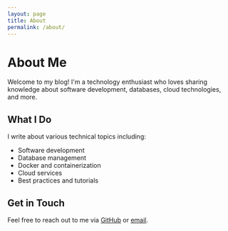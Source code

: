 ```yaml
---
layout: page
title: About
permalink: /about/
---
```


# About Me

Welcome to my blog! I'm a technology enthusiast who loves sharing knowledge about software development, databases, cloud technologies, and more.

## What I Do

I write about various technical topics including:

- Software development
- Database management
- Docker and containerization
- Cloud services
- Best practices and tutorials

## Get in Touch

Feel free to reach out to me via [GitHub](https://github.com/yourusername) or [email](mailto:your-email@example.com).
